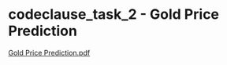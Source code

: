 # codeclause_task_2 - Gold Price Prediction
[Gold Price Prediction.pdf](https://github.com/sanjeevikumar-kv/codeclause2/files/12332429/Gold.Price.Prediction.pdf)
